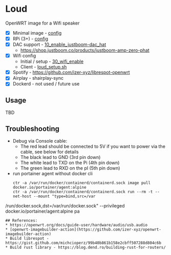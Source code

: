 # Loud
OpenWRT image for a Wifi speaker

 * [x] Minimal image - [config](config#L6)
 * [x] RPi (3+) - [config](config#L2)
 * [x] DAC support - [10_enable_justboom-dac_hat](files/etc/uci-defaults/10_enable_justboom-dac_hat)
   * https://shop.justboom.co/products/justboom-amp-zero-phat
 * [x] Wifi config
   * Initial / setup - [30_wifi_enable](files/etc/uci-defaults/30_wifi_enable)
   * Client - [loud_setup.sh](files/usr/bin/loud_setup.sh#L30)
 * [x] Spotify - https://github.com/izer-xyz/librespot-openwrt
 * [x] Airplay - shairplay-sync
 * [x] Dockerd - not used / future use

## Usage 

TBD

## Troubleshooting

 * Debug via Console cable: 
   * The red lead should be connected to 5V if you want to power via the cable, see below for details
   * The black lead to GND (3rd pin down)
   * The white lead to TXD on the Pi (4th pin down)
   * The green lead to RXD on the pI (5th pin down)
 * run portainer agent without docker cli
   ```
   ctr -a /var/run/docker/containerd/containerd.sock image pull docker.io/portainer/agent:alpine
   ctr -a /var/run/docker/containerd/containerd.sock run --rm -t --net-host --mount "type=bind,src=/var
/run/docker.sock,dst=/var/run/docker.sock" --privileged  docker.io/portainer/agent:alpine pa
  ```
## References:
 * https://openwrt.org/docs/guide-user/hardware/audio/usb.audio 
 * [openwrt-imagebuilder-action](https://github.com/izer-xyz/openwrt-imagebuilder-action)
 * Build librespot - https://gist.github.com/michcioperz/99b40b861b158e2cbff507288d804c6b
 * Build rust library - https://blog.dend.ro/building-rust-for-routers/
